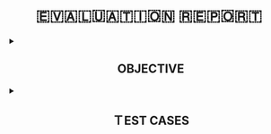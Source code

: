 <h1 align="center">🇪​​​​​🇻​​​​​🇦​​​​​🇱​​​​​🇺​​​​​🇦​​​​​🇹​​​​​🇮​​​​​🇴​​​​​🇳​​​​​ 🇷​​​​​🇪​​​​​🇵​​​​​🇴​​​​​🇷​​​​​🇹 ​​​​</h1>

<details>
  <summary><h2 align="center">OBJECTIVE</h2></summary><br>
  
  ### The objective of the task was
- Self analysis and analysis of team members performance based on different aspects.
- Finding average of everyone <strong><em> ```in points``` </em></strong>.
- Applying conditional formatting to highlight row of persons whose average is less than 2.5 with red color and in case of average greater than 3.5 green color. 
- Create a script in (python & shell )
- The Google sheet will be downloaded in the form of CSV. The output should appear as : 
     -for example person name= abc
         sum=aa
         average=abc
</details>

<details>
  <summary><h2 align="center">ＴEST CASES</h2></summary>
<br>

|SrNo.| Different&nbsp;Test&nbsp;Cases | Desired&nbsp;Output | Actual&nbsp;Output  | Test&nbsp;Status(Pass/Fail) |
|-----|------|----------------|----------------|-------------|
|`1`|Testing VLOOKUP() function on a random cell with Value good|Print value  5|Printed value 5|Pass|
|`2`|Testing for Case-Sensitivity by replacing Excellent with excellent|Print value  5|Printed value 5|Pass|
|`3`|Testing VLOOKUP() function on entire row and storing its results in SUM() function to add all values generated by VLOOKUP() function for that particular row.|Sum of first row|Printed sum of first row|Pass|
|`4`|Testing if the formula works for every row|Sum of all rows in there respective sum column|Didn't printed value for any row except first row|Fail|
|`5`|Testing AVERAGE() function|Average of row|Printed average|Pass|
|`6`|Conditional Formatting|Highlight row with red whose average is less than 2.5 and with green in case of average greater than 3.5|Highlighted Accurately|Pass|
    
